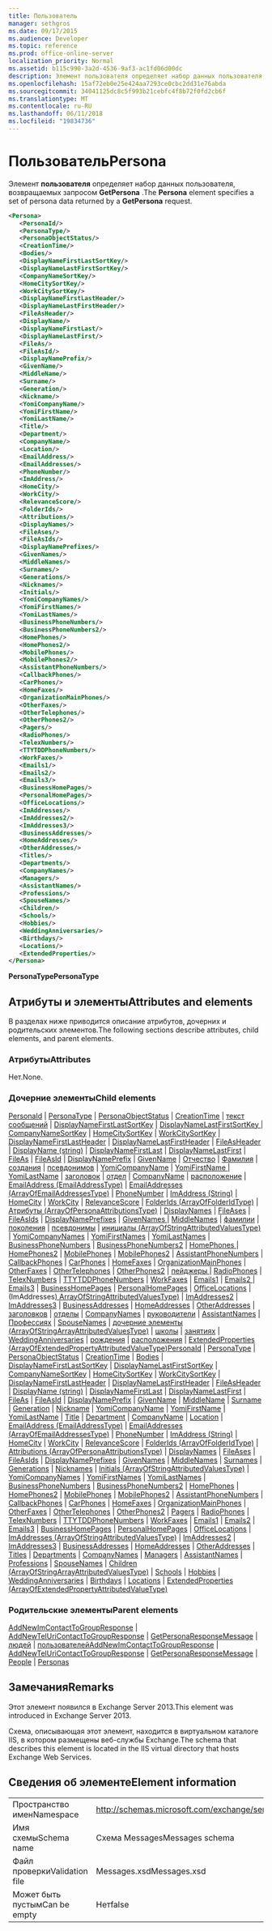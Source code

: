 ```yaml
---
title: Пользователь
manager: sethgros
ms.date: 09/17/2015
ms.audience: Developer
ms.topic: reference
ms.prod: office-online-server
localization_priority: Normal
ms.assetid: b115c990-3a2d-4536-9af3-ac1fd06d00dc
description: Элемент пользователя определяет набор данных пользователя, возвращаемых запросом GetPersona.
ms.openlocfilehash: 15af72eb0e25e424aa7293ce0cbc2dd31e76abda
ms.sourcegitcommit: 34041125dc8c5f993b21cebfc4f8b72f0fd2cb6f
ms.translationtype: MT
ms.contentlocale: ru-RU
ms.lasthandoff: 06/11/2018
ms.locfileid: "19834736"
---
```

# <a name="persona"></a><span data-ttu-id="b95a4-103">Пользователь</span><span class="sxs-lookup"><span data-stu-id="b95a4-103">Persona</span></span>

<span data-ttu-id="b95a4-104">Элемент **пользователя** определяет набор данных пользователя, возвращаемых запросом **GetPersona** .</span><span class="sxs-lookup"><span data-stu-id="b95a4-104">The **Persona** element specifies a set of persona data returned by a **GetPersona** request.</span></span> 
  
```XML
<Persona>
   <PersonaId/>
   <PersonaType/>
   <PersonaObjectStatus/>
   <CreationTime/>
   <Bodies/>
   <DisplayNameFirstLastSortKey/>
   <DisplayNameLastFirstSortKey/>
   <CompanyNameSortKey/>
   <HomeCitySortKey/>
   <WorkCitySortKey/>
   <DisplayNameFirstLastHeader/>
   <DisplayNameLastFirstHeader/>
   <FileAsHeader/>
   <DisplayName/>
   <DisplayNameFirstLast/>
   <DisplayNameLastFirst/>
   <FileAs/>
   <FileAsId/>
   <DisplayNamePrefix/>
   <GivenName/>
   <MiddleName/>
   <Surname/>
   <Generation/>
   <Nickname/>
   <YomiCompanyName/>
   <YomiFirstName/>
   <YomiLastName/>
   <Title/>
   <Department/>
   <CompanyName/>
   <Location/>
   <EmailAddress/>
   <EmailAddresses/>
   <PhoneNumber/>
   <ImAddress/>
   <HomeCity/>
   <WorkCity/>
   <RelevanceScore/>
   <FolderIds/>
   <Attributions/>
   <DisplayNames/>
   <FileAses/>
   <FileAsIds/>
   <DisplayNamePrefixes/>
   <GivenNames/>
   <MiddleNames/>
   <Surnames/>
   <Generations/>
   <Nicknames/>
   <Initials/>
   <YomiCompanyNames/>
   <YomiFirstNames/>
   <YomiLastNames/>
   <BusinessPhoneNumbers/>
   <BusinessPhoneNumbers2/>
   <HomePhones/>
   <HomePhones2/>
   <MobilePhones/>
   <MobilePhones2/>
   <AssistantPhoneNumbers/>
   <CallbackPhones/>
   <CarPhones/>
   <HomeFaxes/>
   <OrganizationMainPhones/>
   <OtherFaxes/>
   <OtherTelephones/>
   <OtherPhones2/>
   <Pagers/>
   <RadioPhones/>
   <TelexNumbers/>
   <TTYTDDPhoneNumbers/>
   <WorkFaxes/>
   <Emails1/>
   <Emails2/>
   <Emails3/>
   <BusinessHomePages/>
   <PersonalHomePages/>
   <OfficeLocations/>
   <ImAddresses/>
   <ImAddresses2/>
   <ImAddresses3/>
   <BusinessAddresses/>
   <HomeAddresses/>
   <OtherAddresses/>
   <Titles/>
   <Departments/>
   <CompanyNames/>
   <Managers/>
   <AssistantNames/>
   <Professions/>
   <SpouseNames/>
   <Children/>
   <Schools/>
   <Hobbies/>
   <WeddingAnniversaries/>
   <Birthdays/>
   <Locations/>
   <ExtendedProperties/>
</Persona>

```

 <span data-ttu-id="b95a4-105">**PersonaType**</span><span class="sxs-lookup"><span data-stu-id="b95a4-105">**PersonaType**</span></span>
## <a name="attributes-and-elements"></a><span data-ttu-id="b95a4-106">Атрибуты и элементы</span><span class="sxs-lookup"><span data-stu-id="b95a4-106">Attributes and elements</span></span>

<span data-ttu-id="b95a4-107">В разделах ниже приводится описание атрибутов, дочерних и родительских элементов.</span><span class="sxs-lookup"><span data-stu-id="b95a4-107">The following sections describe attributes, child elements, and parent elements.</span></span>
  
### <a name="attributes"></a><span data-ttu-id="b95a4-108">Атрибуты</span><span class="sxs-lookup"><span data-stu-id="b95a4-108">Attributes</span></span>

<span data-ttu-id="b95a4-109">Нет.</span><span class="sxs-lookup"><span data-stu-id="b95a4-109">None.</span></span>
  
### <a name="child-elements"></a><span data-ttu-id="b95a4-110">Дочерние элементы</span><span class="sxs-lookup"><span data-stu-id="b95a4-110">Child elements</span></span>

<span data-ttu-id="b95a4-111">[PersonaId](personaid.md) | [PersonaType](personatype.md) | [PersonaObjectStatus](personaobjectstatus.md) | [CreationTime](creationtime.md) | [текст сообщений](bodies.md) | [DisplayNameFirstLastSortKey](displaynamefirstlastsortkey.md) | [DisplayNameLastFirstSortKey ](displaynamelastfirstsortkey.md)  |  [CompanyNameSortKey](companynamesortkey.md) | [HomeCitySortKey](homecitysortkey.md) | [WorkCitySortKey](workcitysortkey.md) | [DisplayNameFirstLastHeader](displaynamefirstlastheader.md) | [DisplayNameLastFirstHeader](displaynamelastfirstheader.md)  |  [FileAsHeader](fileasheader.md) | [DisplayName (string)](displayname-string.md) | [DisplayNameFirstLast](displaynamefirstlast.md) | [DisplayNameLastFirst](displaynamelastfirst.md) | [FileAs](fileas.md) | [FileAsId](fileasid.md)  |  [DisplayNamePrefix](displaynameprefix.md)  |  [GivenName](givenname.md) | [Отчество](middlename.md) | [Фамилия](surname.md) | [создания](generation.md) | [псевдонимов](nickname.md) | [YomiCompanyName](yomicompanyname.md) | [YomiFirstName ](yomifirstname.md)  |  [YomiLastName](yomilastname.md) | [заголовок](title.md) | [отдел](department.md) | [CompanyName](companyname.md) | [расположение](location.md) | [EmailAddress (EmailAddressType)](emailaddress-emailaddresstype.md)  |  [EmailAddresses (ArrayOfEmailAddressesType)](emailaddresses-arrayofemailaddressestype.md)  |  [PhoneNumber](phonenumber.md) | [ImAddress (String)](imaddress-string.md) | [HomeCity](homecity.md) | [WorkCity](workcity.md) | [RelevanceScore](relevancescore.md) | [FolderIds (ArrayOfFolderIdType)](folderids-arrayoffolderidtype.md)  |  [Атрибуты (ArrayOfPersonaAttributionsType)](attributions-arrayofpersonaattributionstype.md) | [DisplayNames](displaynames.md) | [FileAses](fileases.md) | [FileAsIds](fileasids.md) | [DisplayNamePrefixes](displaynameprefixes.md) | [GivenNames ](givennames.md)  |  [MiddleNames](middlenames.md) | [фамилии](surnames.md) | [поколения](generations.md) | [псевдонимы](nicknames.md) | [инициалы (ArrayOfStringAttributedValuesType)](initials-arrayofstringattributedvaluestype.md)  |  [ YomiCompanyNames](yomicompanynames.md) | [YomiFirstNames](yomifirstnames.md) | [YomiLastNames](yomilastnames.md) | [BusinessPhoneNumbers](businessphonenumbers.md) | [BusinessPhoneNumbers2](businessphonenumbers2.md) | [HomePhones ](homephones.md)  |  [HomePhones2](homephones2.md) | [MobilePhones](mobilephones.md) | [MobilePhones2](mobilephones2.md) | [AssistantPhoneNumbers](assistantphonenumbers.md) | [CallbackPhones](callbackphones.md)  |  [CarPhones](carphones.md)  |  [HomeFaxes](homefaxes.md) | [OrganizationMainPhones](organizationmainphones.md) | [OtherFaxes](otherfaxes.md) | [OtherTelephones](othertelephones.md) | [OtherPhones2](otherphones2.md) | [пейджеры ](pagers.md)  |  [RadioPhones](radiophones.md) | [TelexNumbers](telexnumbers.md) | [TTYTDDPhoneNumbers](ttytddphonenumbers.md) | [WorkFaxes](workfaxes.md) | [Emails1](emails1.md) | [Emails2 ](emails2.md)  |  [Emails3](emails3.md) | [BusinessHomePages](businesshomepages.md) | [PersonalHomePages](personalhomepages.md) | [OfficeLocations](officelocations.md) | (ImAddresses[) ArrayOfStringAttributedValuesType)](imaddresses-arrayofstringattributedvaluestype.md) | [ImAddresses2](imaddresses2.md) | [ImAddresses3](imaddresses3.md) | [BusinessAddresses](businessaddresses.md) | [HomeAddresses](homeaddresses.md)  |  [ OtherAddresses](otheraddresses.md) | [заголовков](titles.md) | [отделы](departments.md) | [CompanyNames](companynames.md) | [руководители](managers.md) | [AssistantNames](assistantnames.md)  |  [ Профессиях](professions.md) | [SpouseNames](spousenames.md) | [дочерние элементы (ArrayOfStringArrayAttributedValuesType)](children-arrayofstringarrayattributedvaluestype.md) | [школы](schools.md) | [занятиях](hobbies.md)  |  [ WeddingAnniversaries](weddinganniversaries.md) | [рождения](birthdays.md) | [расположения](locations.md) | [ExtendedProperties (ArrayOfExtendedPropertyAttributedValueType)](extendedproperties-arrayofextendedpropertyattributedvaluetype.md)</span><span class="sxs-lookup"><span data-stu-id="b95a4-111">[PersonaId](personaid.md) | [PersonaType](personatype.md) | [PersonaObjectStatus](personaobjectstatus.md) | [CreationTime](creationtime.md) | [Bodies](bodies.md) | [DisplayNameFirstLastSortKey](displaynamefirstlastsortkey.md) | [DisplayNameLastFirstSortKey](displaynamelastfirstsortkey.md) | [CompanyNameSortKey](companynamesortkey.md) | [HomeCitySortKey](homecitysortkey.md) | [WorkCitySortKey](workcitysortkey.md) | [DisplayNameFirstLastHeader](displaynamefirstlastheader.md) | [DisplayNameLastFirstHeader](displaynamelastfirstheader.md) | [FileAsHeader](fileasheader.md) | [DisplayName (string)](displayname-string.md) | [DisplayNameFirstLast](displaynamefirstlast.md) | [DisplayNameLastFirst](displaynamelastfirst.md) | [FileAs](fileas.md) | [FileAsId](fileasid.md) | [DisplayNamePrefix](displaynameprefix.md) | [GivenName](givenname.md) | [MiddleName](middlename.md) | [Surname](surname.md) | [Generation](generation.md) | [Nickname](nickname.md) | [YomiCompanyName](yomicompanyname.md) | [YomiFirstName](yomifirstname.md) | [YomiLastName](yomilastname.md) | [Title](title.md) | [Department](department.md) | [CompanyName](companyname.md) | [Location](location.md) | [EmailAddress (EmailAddressType)](emailaddress-emailaddresstype.md) | [EmailAddresses (ArrayOfEmailAddressesType)](emailaddresses-arrayofemailaddressestype.md) | [PhoneNumber](phonenumber.md) | [ImAddress (String)](imaddress-string.md) | [HomeCity](homecity.md) | [WorkCity](workcity.md) | [RelevanceScore](relevancescore.md) | [FolderIds (ArrayOfFolderIdType)](folderids-arrayoffolderidtype.md) | [Attributions (ArrayOfPersonaAttributionsType)](attributions-arrayofpersonaattributionstype.md) | [DisplayNames](displaynames.md) | [FileAses](fileases.md) | [FileAsIds](fileasids.md) | [DisplayNamePrefixes](displaynameprefixes.md) | [GivenNames](givennames.md) | [MiddleNames](middlenames.md) | [Surnames](surnames.md) | [Generations](generations.md) | [Nicknames](nicknames.md) | [Initials (ArrayOfStringAttributedValuesType)](initials-arrayofstringattributedvaluestype.md) | [YomiCompanyNames](yomicompanynames.md) | [YomiFirstNames](yomifirstnames.md) | [YomiLastNames](yomilastnames.md) | [BusinessPhoneNumbers](businessphonenumbers.md) | [BusinessPhoneNumbers2](businessphonenumbers2.md) | [HomePhones](homephones.md) | [HomePhones2](homephones2.md) | [MobilePhones](mobilephones.md) | [MobilePhones2](mobilephones2.md) | [AssistantPhoneNumbers](assistantphonenumbers.md) | [CallbackPhones](callbackphones.md) | [CarPhones](carphones.md) | [HomeFaxes](homefaxes.md) | [OrganizationMainPhones](organizationmainphones.md) | [OtherFaxes](otherfaxes.md) | [OtherTelephones](othertelephones.md) | [OtherPhones2](otherphones2.md) | [Pagers](pagers.md) | [RadioPhones](radiophones.md) | [TelexNumbers](telexnumbers.md) | [TTYTDDPhoneNumbers](ttytddphonenumbers.md) | [WorkFaxes](workfaxes.md) | [Emails1](emails1.md) | [Emails2](emails2.md) | [Emails3](emails3.md) | [BusinessHomePages](businesshomepages.md) | [PersonalHomePages](personalhomepages.md) | [OfficeLocations](officelocations.md) | [ImAddresses (ArrayOfStringAttributedValuesType)](imaddresses-arrayofstringattributedvaluestype.md) | [ImAddresses2](imaddresses2.md) | [ImAddresses3](imaddresses3.md) | [BusinessAddresses](businessaddresses.md) | [HomeAddresses](homeaddresses.md) | [OtherAddresses](otheraddresses.md) | [Titles](titles.md) | [Departments](departments.md) | [CompanyNames](companynames.md) | [Managers](managers.md) | [AssistantNames](assistantnames.md) | [Professions](professions.md) | [SpouseNames](spousenames.md) | [Children (ArrayOfStringArrayAttributedValuesType)](children-arrayofstringarrayattributedvaluestype.md) | [Schools](schools.md) | [Hobbies](hobbies.md) | [WeddingAnniversaries](weddinganniversaries.md) | [Birthdays](birthdays.md) | [Locations](locations.md) | [ExtendedProperties (ArrayOfExtendedPropertyAttributedValueType)](extendedproperties-arrayofextendedpropertyattributedvaluetype.md)</span></span>
  
### <a name="parent-elements"></a><span data-ttu-id="b95a4-112">Родительские элементы</span><span class="sxs-lookup"><span data-stu-id="b95a4-112">Parent elements</span></span>

<span data-ttu-id="b95a4-113">[AddNewImContactToGroupResponse](addnewimcontacttogroupresponse.md) | [AddNewTelUriContactToGroupResponse](addnewteluricontacttogroupresponse.md) | [GetPersonaResponseMessage](getpersonaresponsemessage.md) | [людей](people.md) | [пользователей](personas-ex15websvcsotherref.md)</span><span class="sxs-lookup"><span data-stu-id="b95a4-113">[AddNewImContactToGroupResponse](addnewimcontacttogroupresponse.md) | [AddNewTelUriContactToGroupResponse](addnewteluricontacttogroupresponse.md) | [GetPersonaResponseMessage](getpersonaresponsemessage.md) | [People](people.md) | [Personas](personas-ex15websvcsotherref.md)</span></span>
  
## <a name="remarks"></a><span data-ttu-id="b95a4-114">Замечания</span><span class="sxs-lookup"><span data-stu-id="b95a4-114">Remarks</span></span>

<span data-ttu-id="b95a4-115">Этот элемент появился в Exchange Server 2013.</span><span class="sxs-lookup"><span data-stu-id="b95a4-115">This element was introduced in Exchange Server 2013.</span></span>
  
<span data-ttu-id="b95a4-116">Схема, описывающая этот элемент, находится в виртуальном каталоге IIS, в котором размещены веб-службы Exchange.</span><span class="sxs-lookup"><span data-stu-id="b95a4-116">The schema that describes this element is located in the IIS virtual directory that hosts Exchange Web Services.</span></span>
  
## <a name="element-information"></a><span data-ttu-id="b95a4-117">Сведения об элементе</span><span class="sxs-lookup"><span data-stu-id="b95a4-117">Element information</span></span>

|||
|:-----|:-----|
|<span data-ttu-id="b95a4-118">Пространство имен</span><span class="sxs-lookup"><span data-stu-id="b95a4-118">Namespace</span></span>  <br/> |http://schemas.microsoft.com/exchange/services/2006/messages  <br/> |
|<span data-ttu-id="b95a4-119">Имя схемы</span><span class="sxs-lookup"><span data-stu-id="b95a4-119">Schema name</span></span>  <br/> |<span data-ttu-id="b95a4-120">Схема Messages</span><span class="sxs-lookup"><span data-stu-id="b95a4-120">Messages schema</span></span>  <br/> |
|<span data-ttu-id="b95a4-121">Файл проверки</span><span class="sxs-lookup"><span data-stu-id="b95a4-121">Validation file</span></span>  <br/> |<span data-ttu-id="b95a4-122">Messages.xsd</span><span class="sxs-lookup"><span data-stu-id="b95a4-122">Messages.xsd</span></span>  <br/> |
|<span data-ttu-id="b95a4-123">Может быть пустым</span><span class="sxs-lookup"><span data-stu-id="b95a4-123">Can be empty</span></span>  <br/> |<span data-ttu-id="b95a4-124">Нет</span><span class="sxs-lookup"><span data-stu-id="b95a4-124">false</span></span>  <br/> |
   

